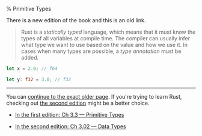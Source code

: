 % Primitive Types

There is a new edition of the book and this is an old link.

> Rust is a _statically typed_ language, which means that it must know the types of all variables at compile time.
> The compiler can usually infer what type we want to use based on the value and how we use it.
> In cases when many types are possible, a _type annotation_ must be added.

```rust
let x = 2.0; // f64

let y: f32 = 3.0; // f32
```

---

You can [continue to the exact older page][1].
If you're trying to learn Rust, checking out [the second edition][2] might be a better choice.

* [In the first edition: Ch 3.3 — Primitive Types][1]

* [In the second edition: Ch 3.02 — Data Types][2]


[1]: first-edition/primitive-types.html
[2]: second-edition/ch03-02-data-types.html

